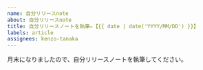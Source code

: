 ```yaml
---
name: 自分リリースnote
about: 自分リリースnote
title: 自分リリースノートを執筆✏️【{{ date | date('YYYY/MM/DD') }}】
labels: article
assignees: kenzo-tanaka
---
```


月末になりましたので、自分リリースノートを執筆してください。
